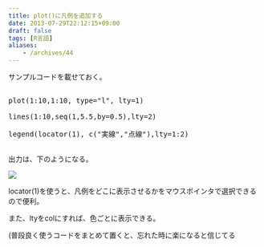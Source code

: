 ```yaml
---
title: plot()に凡例を追加する
date: 2013-07-29T22:12:15+09:00
draft: false
tags: [R言語]
aliases:
    - /archives/44
---
```


サンプルコードを載せておく。
<pre>
plot(1:10,1:10, type="l", lty=1)
lines(1:10,seq(1,5.5,by=0.5),lty=2)
legend(locator(1), c("実線","点線"),lty=1:2)
</pre>
出力は、下のようになる。
<img src="http://img.gepuro.net/image/legend_example.png">

locator(1)を使うと、凡例をどこに表示させるかをマウスポインタで選択できるので便利。
また、ltyをcolにすれば、色ごとに表示できる。

(普段良く使うコードをまとめて置くと、忘れた時に楽になると信じてる

